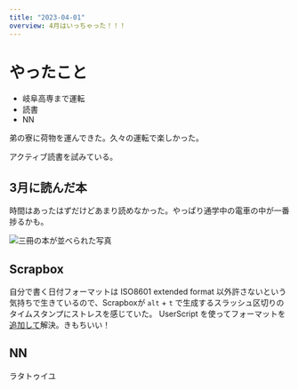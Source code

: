 ```yaml
---
title: "2023-04-01"
overview: 4月はいっちゃった！！！
---
```


# やったこと

- 岐阜高専まで運転
- 読書
- NN

弟の寮に荷物を運んできた。久々の運転で楽しかった。

アクティブ読書を試みている。

## 3月に読んだ本

時間はあったはずだけどあまり読めなかった。やっぱり通学中の電車の中が一番捗るかも。

![三冊の本が並べられた写真](https://pbs.twimg.com/media/FsozZqbaMAEAYro?format=jpg&name=medium)

## Scrapbox

自分で書く日付フォーマットは ISO8601 extended format
以外許さないという気持ちで生きているので、Scrapboxが `alt` + `t`
で生成するスラッシュ区切りのタイムスタンプにストレスを感じていた。 UserScript
を使ってフォーマットを[追加して](https://scrapbox.io/lemonadern/Scrapbox%E3%81%ABISO8601_extended_format_%E3%81%AE%E6%97%A5%E4%BB%98%E3%83%95%E3%82%A9%E3%83%BC%E3%83%9E%E3%83%83%E3%83%88%E3%82%92%E8%BF%BD%E5%8A%A0%E3%81%99%E3%82%8B)解決。きもちいい！

## NN

ラタトゥイユ
